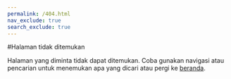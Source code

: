 ```yaml
---
permalink: /404.html
nav_exclude: true
search_exclude: true
---
```


#Halaman tidak ditemukan

Halaman yang diminta tidak dapat ditemukan.
Coba gunakan navigasi atau pencarian
untuk menemukan apa yang dicari
atau pergi ke [beranda](//).
